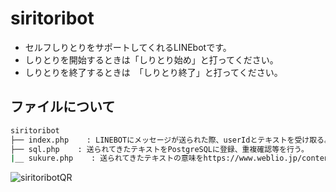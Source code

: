 # siritoribot
- セルフしりとりをサポートしてくれるLINEbotです。
- しりとりを開始するときは「しりとり始め」と打ってください。
- しりとりを終了するときは　「しりとり終了」と打ってください。
## ファイルについて
```bash
siritoribot
├── index.php    : LINEBOTにメッセージが送られた際、userIdとテキストを受け取る。
├── sql.php    : 送られてきたテキストをPostgreSQLに登録、重複確認等を行う。
|__ sukure.php    : 送られてきたテキストの意味をhttps://www.weblio.jp/content/にて検索し、内容をスクレイピングしてとってくる。(phpQuery)
```

![siritoribotQR](https://user-images.githubusercontent.com/65205373/108872358-70a6e300-763d-11eb-8812-e15dd90c997b.png)
